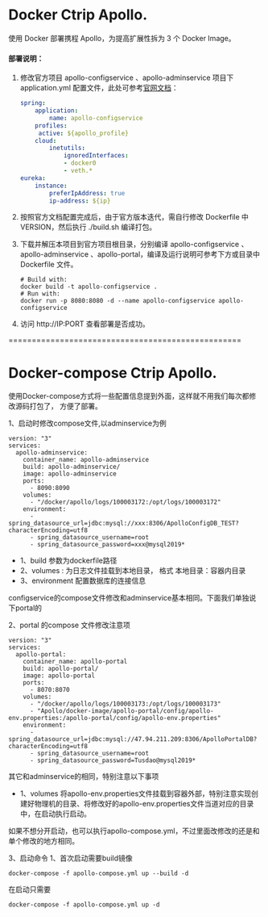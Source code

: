 # Docker Ctrip Apollo.
使用 Docker 部署携程 Apollo，为提高扩展性拆为 3 个 Docker Image。

#### 部署说明：

1. 修改官方项目 apollo-configservice 、apollo-adminservice 项目下 application.yml 配置文件，此处可参考[官网文档](https://github.com/ctripcorp/apollo/wiki/分布式部署指南#14网络策略)：

   ```yaml
   spring:
       application:
           name: apollo-configservice
       profiles:
       	active: ${apollo_profile}
       cloud:
           inetutils:
               ignoredInterfaces:
               - docker0
               - veth.*
   eureka:
       instance:
           preferIpAddress: true
           ip-address: ${ip}
   ```


2. 按照官方文档配置完成后，由于官方版本迭代，需自行修改 Dockerfile 中 VERSION，然后执行 ./build.sh 编译打包。

3. 下载并解压本项目到官方项目根目录，分别编译 apollo-configservice 、apollo-adminservice 、apollo-portal，编译及运行说明可参考下方或目录中 Dockerfile 文件。

   ```shell
   # Build with:
   docker build -t apollo-configservice .
   # Run with:
   docker run -p 8080:8080 -d --name apollo-configservice apollo-configservice
   ```

4. 访问 http://IP:PORT 查看部署是否成功。

==================================================

# Docker-compose Ctrip Apollo.
使用Docker-compose方式将一些配置信息提到外面，这样就不用我们每次都修改源码打包了， 方便了部署。

1、启动时修改compose文件,以adminservice为例
```
version: "3"
services:
  apollo-adminservice:
    container_name: apollo-adminservice
    build: apollo-adminservice/
    image: apollo-adminservice
    ports:
      - 8090:8090
    volumes:
      - "/docker/apollo/logs/100003172:/opt/logs/100003172"
    environment:
      - spring_datasource_url=jdbc:mysql://xxx:8306/ApolloConfigDB_TEST?characterEncoding=utf8
      - spring_datasource_username=root
      - spring_datasource_password=xxx@mysql2019*
```
- 1、build 参数为dockerfile路径
- 2、volumes : 为日志文件挂载到本地目录， 格式 本地目录：容器内目录
- 3、environment 配置数据库的连接信息

configservice的compose文件修改和adminservice基本相同。下面我们单独说下portal的

2、portal 的compose 文件修改注意项
```
version: "3"
services:
  apollo-portal:
    container_name: apollo-portal
    build: apollo-portal/
    image: apollo-portal
    ports:
      - 8070:8070
    volumes:
      - "/docker/apollo/logs/100003173:/opt/logs/100003173"
      - "Apollo/docker-image/apollo-portal/config/apollo-env.properties:/apollo-portal/config/apollo-env.properties"
    environment:
      - spring_datasource_url=jdbc:mysql://47.94.211.209:8306/ApolloPortalDB?characterEncoding=utf8
      - spring_datasource_username=root
      - spring_datasource_password=Tusdao@mysql2019*
```
其它和adminservice的相同，特别注意以下事项
- 1、volumes 将apollo-env.properties文件挂载到容器外部，特别注意实现创建好物理机的目录、将修改好的apollo-env.properties文件当道对应的目录中，在启动执行启动。

如果不想分开启动，也可以执行apollo-compose.yml，不过里面改修改的还是和单个修改的地方相同。

3、启动命令
1、首次启动需要build镜像
```
docker-compose -f apollo-compose.yml up --build -d
```

在启动只需要
```
docker-compose -f apollo-compose.yml up -d
```
